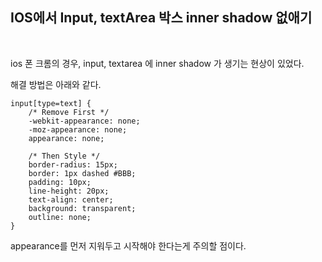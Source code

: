## IOS에서 Input, textArea 박스 inner shadow 없애기
<br>

ios 폰 크롬의 경우, input, textarea 에 inner shadow 가 생기는 현상이 있었다.

해결 방법은 아래와 같다.

```tsx
input[type=text] {   
    /* Remove First */
    -webkit-appearance: none;
    -moz-appearance: none;
    appearance: none;

    /* Then Style */
    border-radius: 15px;
    border: 1px dashed #BBB;
    padding: 10px;
    line-height: 20px;
    text-align: center;
    background: transparent;
    outline: none;    
}
```

appearance를 먼저 지워두고 시작해야 한다는게 주의할 점이다.